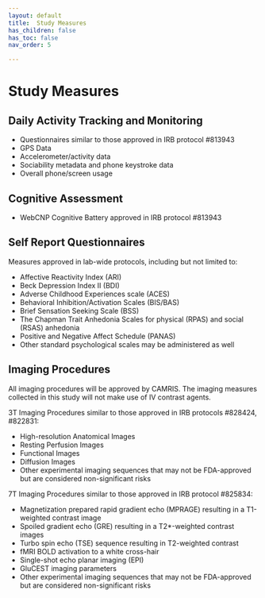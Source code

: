 ```yaml
---
layout: default
title:  Study Measures
has_children: false
has_toc: false
nav_order: 5

---
```


# Study Measures

## Daily Activity Tracking and Monitoring
- Questionnaires similar to those approved in IRB protocol #813943 
- GPS Data
- Accelerometer/activity data
- Sociability metadata and phone keystroke data
- Overall phone/screen usage

## Cognitive Assessment
- WebCNP Cognitive Battery approved in IRB protocol #813943

## Self Report Questionnaires
Measures approved in lab-wide protocols, including but not limited to:
- Affective Reactivity Index (ARI)
- Beck Depression Index II (BDI)
- Adverse Childhood Experiences scale (ACES)
- Behavioral Inhibition/Activation Scales (BIS/BAS) 
- Brief Sensation Seeking Scale (BSS)
- The Chapman Trait Anhedonia Scales for physical (RPAS) and social (RSAS) anhedonia
- Positive and Negative Affect Schedule (PANAS)
- Other standard psychological scales may be administered as well

## Imaging Procedures
All imaging procedures will be approved by CAMRIS. The imaging measures collected in this study will not make use of IV contrast agents. 

3T Imaging Procedures similar to those approved in IRB protocols #828424, #822831:
- High-resolution Anatomical Images
- Resting Perfusion Images
- Functional Images
- Diffusion Images
- Other experimental imaging sequences that may not be FDA-approved but are considered non-significant risks

7T Imaging Procedures similar to those approved in IRB protocol #825834:
- Magnetization prepared rapid gradient echo (MPRAGE) resulting in a T1-weighted contrast image 
- Spoiled gradient echo (GRE) resulting in a T2*-weighted contrast images
- Turbo spin echo (TSE) sequence resulting in T2-weighted contrast
- fMRI BOLD activation to a white cross-hair
- Single-shot echo planar imaging (EPI) 
- GluCEST imaging parameters 
- Other experimental imaging sequences that may not be FDA-approved but are considered non-significant risks
